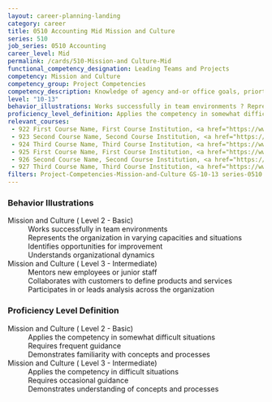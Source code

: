 ```yaml
---
layout: career-planning-landing
category: career
title: 0510 Accounting Mid Mission and Culture
series: 510
job_series: 0510 Accounting
career_level: Mid
permalink: /cards/510-Mission-and Culture-Mid
functional_competency_designation: Leading Teams and Projects
competency: Mission and Culture
competency_group: Project Competencies
competency_description: Knowledge of agency and-or office goals, priorties, purpose, and its underlying values; ability to contribute to agency and-or office success, improvements, and workforce development 
level: "10-13"
behavior_illustrations: Works successfully in team environments ? Represents the organization in varying capacities and situations ? Identifies opportunities for improvement ? Understands organizational dynamics ? Mentors new employees or junior staff ? Collaborates with customers to define products and services ? Participates in or leads analysis across the organization
proficiency_level_definition: Applies the competency in somewhat difficult situations ? Requires frequent guidance ? Demonstrates familiarity with concepts and processes ? Applies the competency in difficult situations ? Requires occasional guidance ? Demonstrates understanding of concepts and processes
relevant_courses: 
 - 922 First Course Name, First Course Institution, <a href="https://www.cfo.gov">www.cfo.gov</a>
 - 923 Second Course Name, Second Course Institution, <a href="https://www.cfo.gov">www.cfo.gov</a>
 - 924 Third Course Name, Third Course Institution, <a href="https://www.cfo.gov">www.cfo.gov</a>
 - 925 First Course Name, First Course Institution, <a href="https://www.cfo.gov">www.cfo.gov</a>
 - 926 Second Course Name, Second Course Institution, <a href="https://www.cfo.gov">www.cfo.gov</a>
 - 927 Third Course Name, Third Course Institution, <a href="https://www.cfo.gov">www.cfo.gov</a>
filters: Project-Competencies-Mission-and-Culture GS-10-13 series-0510
---
```


<div class="desktop:grid-col-6 margin-y-205">
  <div class="border-top-05 bg-white padding-2 shadow-5 height-full members-hover border-1px border-gray-30 border-top-orange radius-lg">
    <h3>Behavior Illustrations</h3>
    <dl class="text-base"><dt>Mission and Culture ( Level 2 - Basic)</dt><dd>Works successfully in team environments </dd><dd> Represents the organization in varying capacities and situations </dd><dd> Identifies opportunities for improvement </dd><dd> Understands organizational dynamics</dd><dt>Mission and Culture ( Level 3 - Intermediate)</dt><dd>Mentors new employees or junior staff </dd><dd> Collaborates with customers to define products and services </dd><dd> Participates in or leads analysis across the organization</dd></dl>
  </div>
</div>
<div class="desktop:grid-col-6 margin-y-205">
  <div class="border-top-05 bg-white padding-2 shadow-5 height-full members-hover border-1px border-gray-30 border-top-orange radius-lg">
    <h3>Proficiency Level Definition</h3>
    <dl class="text-base"><dt>Mission and Culture ( Level 2 - Basic)</dt><dd>Applies the competency in somewhat difficult situations </dd><dd> Requires frequent guidance </dd><dd> Demonstrates familiarity with concepts and processes</dd><dt>Mission and Culture ( Level 3 - Intermediate)</dt><dd>Applies the competency in difficult situations </dd><dd> Requires occasional guidance </dd><dd> Demonstrates understanding of concepts and processes</dd></dl>
  </div>
</div>